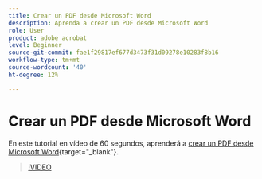```yaml
---
title: Crear un PDF desde Microsoft Word
description: Aprenda a crear un PDF desde Microsoft Word
role: User
product: adobe acrobat
level: Beginner
source-git-commit: fae1f29817ef677d3473f31d09278e10283f8b16
workflow-type: tm+mt
source-wordcount: '40'
ht-degree: 12%

---
```


# Crear un PDF desde Microsoft Word

En este tutorial en vídeo de 60 segundos, aprenderá a [crear un PDF desde Microsoft Word](https://www.adobe.com/es/acrobat/online/word-to-pdf.html){target="_blank"}.

>[!VIDEO](https://video.tv.adobe.com/v/342627?quality=12&learn=on&hidetitle=true)
